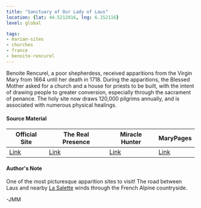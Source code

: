 ```yaml
---
title: "Sanctuary of Our Lady of Laus"
location: {lat: 44.5212016, lng: 6.152116}
level: global

tags:
- marian-sites
- churches
- france
- benoite-rencurel
---
```


Benoite Rencurel, a poor shepherdess, received apparitions from the Virgin Mary from 1664 until her death in 1718.  During the apparitions, the Blessed Mother asked for a church and a house for priests to be built, with the intent of drawing people to greater conversion, especially through the sacrament of penance.  The holy site now draws 120,000 pilgrims annually, and is associated with numerous physical healings.

#### Source Material

| Official Site | The Real Presence | Miracle Hunter | MaryPages |
| --- | --- | --- | --- |
| [Link](https://www.sanctuaire-notredamedulaus.com/) | [Link](http://www.therealpresence.org/eucharst/misc/BVM/69_LAUS_140x96.pdf) | [Link](https://www.miraclehunter.com/marian_apparitions/approved_apparitions/laus/index.html) | [Link](https://www.marypages.com/laus-(france)-en.html) |

#### Author's Note

One of the most picturesque apparition sites to visit!  The road between Laus and nearby [La Salette](/places/fr-sanctuary-of-our-lady-of-la-salette) winds through the French Alpine countryside.

-JMM

